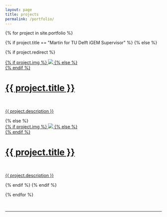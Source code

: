 ```yaml
---
layout: page
title: projects
permalink: /portfolio/
---
```

<!--
{% assign shuffled_portfolio = site.portfolio | shift | sample: 7 %}
-->

{% for project in site.portfolio %}

{% if project.title == "Martin for TU Delft iGEM Supervisor" %}
{% else %}

{% if project.redirect %}
<div class="project">
    <div class="thumbnail">
        <a href="{{ project.redirect }}" target="_blank">
        {% if project.img %}
        <img class="thumbnail" src="{{ project.img }}"/>
        {% else %}
        <div class="thumbnail blankbox"></div>
        {% endif %}
        <span>
            <h1>{{ project.title }}</h1>
            <br/>
            <p>{{ project.description }}</p>
        </span>
        </a>
    </div>
</div>
{% else %}

<div class="project ">
    <div class="thumbnail">
        <a href="{{ site.baseurl }}{{ project.url }}">
        {% if project.img %}
        <img class="thumbnail" src="{{ project.img }}"/>
        {% else %}
        <div class="thumbnail blankbox"></div>
        {% endif %}
        <span>
            <h1>{{ project.title }}</h1>
            <br/>
            <p>{{ project.description }}</p>
        </span>
        </a>
    </div>
</div>

{% endif %}
{% endif %}

{% endfor %}

<br/>
<hr/>
<br/>
<span class="contacticon center">
	<a href="mailto:martin-holub@outlook.com"><i class="fa fa-envelope-square"></i></a>
	<a href="https://twitter.com/martinholub_" target="_blank"><i class="fa fa-twitter-square"></i></a>
	<a href="https://www.linkedin.com/in/holubmartin" target="_blank"><i class="fa fa-linkedin-square"></i></a>
	<a href="https://www.researchgate.net/profile/Martin_Holub2" target="_blank"><i class="ai ai-researchgate-square"></i></a>
	<a href="https://github.com/martinholub" target="_blank"><i class="fa fa-github-square"></i></a>
	<a href="/feed.xml" target="_blank"><i class="fa fa-rss-square"></i></a>
</span>
